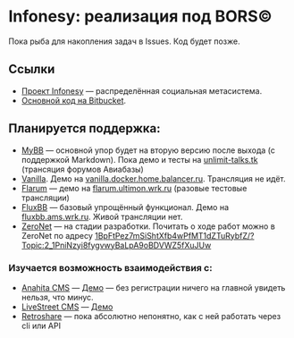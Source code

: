 # Infonesy: реализация под BORS©

Пока рыба для накопления задач в Issues. Код будет позже.

## Ссылки

* [Проект Infonesy](https://github.com/Balancer/infonesy) — распределённая социальная метасистема.
* [Основной код на Bitbucket](https://bitbucket.org/Balancer/infonesy-bors).

## Планируется поддержка:

* [MyBB](https://www.mybb.com/) — основной упор будет на вторую версию после выхода (с поддержкой Markdown). Пока демо и тесты на [unlimit-talks.tk](http://www.unlimit-talks.tk/) (трансяция форумов Авиабазы)
* [Vanilla](https://vanillaforums.org/). Демо на [vanilla.docker.home.balancer.ru](http://vanilla.docker.home.balancer.ru/). Трансляция не идёт.
* [Flarum](http://flarum.org/) — демо на [flarum.ultimon.wrk.ru](http://flarum.ultimon.wrk.ru/) (разовые тестовые трансляции)
* [FluxBB](http://fluxbb.org/) — базовый упрощённый функционал. Демо на [fluxbb.ams.wrk.ru](http://fluxbb.ams.wrk.ru/). Живой трансляции нет.
* [ZeroNet](http://zeronet.io) — на стадии разработки. Почитать о ходе работ можно в ZeroNet по адресу [1BpFtPez7mSiShtXfb4wPfMT1dZTuRybfZ/?Topic:2_1PniNzyi8fygvwyBaLpA9oBDVWZ5fXuJUw](https://proxy1.zn.kindlyfire.me/1BpFtPez7mSiShtXfb4wPfMT1dZTuRybfZ/?Topic:2_1PniNzyi8fygvwyBaLpA9oBDVWZ5fXuJUw)

### Изучается возможность взаимодействия с:
* [Anahita CMS](https://www.getanahita.com/) — [Демо](http://anahita.works.home.balancer.ru/) — без регистрации ничего на главной увидеть нельзя, что минус.
* [LiveStreet CMS](http://livestreetcms.ru/) —  [Демо](http://ls.balancer.ru/)
* [Retroshare](http://retroshare.sourceforge.net/) — пока абсолютно непонятно, как с ней работать через cli или API
